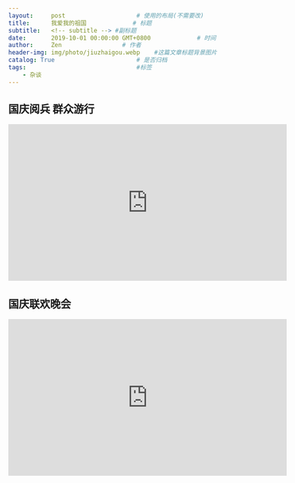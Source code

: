 ```yaml
---
layout:     post                    # 使用的布局(不需要改)
title:      我爱我的祖国             # 标题
subtitle:   <!-- subtitle --> #副标题
date:       2019-10-01 00:00:00 GMT+0800             # 时间
author:     Zen                 # 作者
header-img: img/photo/jiuzhaigou.webp    #这篇文章标题背景图片
catalog: True                       # 是否归档
tags:                               #标签
    - 杂谈
---
```


## 国庆阅兵 群众游行

<iframe width="560" height="315" src="https://www.youtube.com/embed/TypEKtdYN6w" frameborder="0" allow="accelerometer; autoplay; encrypted-media; gyroscope; picture-in-picture" allowfullscreen></iframe>

## 国庆联欢晚会

<iframe width="560" height="315" src="https://www.youtube.com/embed/2E3elgwEmzA" frameborder="0" allow="accelerometer; autoplay; encrypted-media; gyroscope; picture-in-picture" allowfullscreen></iframe>
